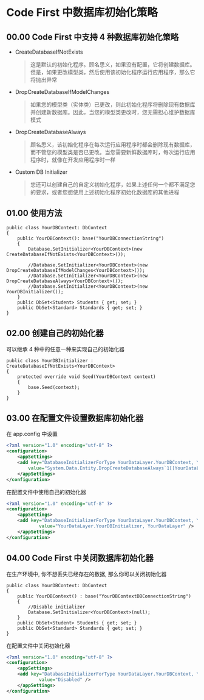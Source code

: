 # Code First 中数据库初始化策略
## 00.00 Code First 中支持 4 种数据库初始化策略
* CreateDatabaseIfNotExists
  > 这是默认的初始化程序。顾名思义，如果没有配置，它将创建数据库。但是，如果更改模型类，然后使用该初始化程序运行应用程序，那么它将抛出异常
* DropCreateDatabaseIfModelChanges
  > 如果您的模型类（实体类）已更改，则此初始化程序将删除现有数据库并创建新数据库。因此，当您的模型类更改时，您无需担心维护数据库模式
* DropCreateDatabaseAlways
  > 顾名思义，该初始化程序在每次运行应用程序时都会删除现有数据库，而不管您的模型类是否已更改。当您需要新鲜数据库时，每次运行应用程序时，就像在开发应用程序时一样
* Custom DB Initializer
  > 您还可以创建自己的自定义初始化程序，如果上述任何一个都不满足您的要求，或者您想使用上述初始化程序初始化数据库的其他进程

## 01.00 使用方法
```CSharp
public class YourDBContext: DbContext 
{
    public YourDBContext(): base("YourDBConnectionString") 
    {
        Database.SetInitializer<YourDBContext>(new CreateDatabaseIfNotExists<YourDBContext>());

        //Database.SetInitializer<YourDBContext>(new DropCreateDatabaseIfModelChanges<YourDBContext>());
        //Database.SetInitializer<YourDBContext>(new DropCreateDatabaseAlways<YourDBContext>());
        //Database.SetInitializer<YourDBContext>(new YourDBInitializer());
    }
    public DbSet<Student> Students { get; set; }
    public DbSet<Standard> Standards { get; set; }
}
```

## 02.00 创建自己的初始化器
可以继承 4 种中的任意一种来实现自己的初始化器

```CSharp
public class YourDBInitializer :  CreateDatabaseIfNotExists<YourDBContext>
{
    protected override void Seed(YourDBContext context)
    {
        base.Seed(context);
    }
}
```

## 03.00 在配置文件设置数据库初始化器

在 app.config 中设置
```XML
<?xml version="1.0" encoding="utf-8" ?>
<configuration>
    <appSettings>
    <add key="DatabaseInitializerForType YourDataLayer.YourDBContext, YourDataLayer"         
        value="System.Data.Entity.DropCreateDatabaseAlways`1[[YourDataLayer.YourDBContext, YourDataLayer]], EntityFramework" />
    </appSettings>
</configuration>
```

在配置文件中使用自己的初始化器
```XML
<?xml version="1.0" encoding="utf-8" ?>
<configuration>
    <appSettings>    
    <add key="DatabaseInitializerForType YourDataLayer.YourDBContext, YourDataLayer"
            value="YourDataLayer.YourDBInitializer, YourDataLayer" />
    </appSettings>
</configuration>
```

## 04.00 Code First 中关闭数据库初始化器
在生产环境中, 你不想丢失已经存在的数据, 那么你可以关闭初始化器
```CSharp
public class YourDBContext: DbContext 
{
    public YourDBContext() : base("YourDBContextDBConnectionString")
    {            
        //Disable initializer
        Database.SetInitializer<YourDBContext>(null);
    }
    public DbSet<Student> Students { get; set; }
    public DbSet<Standard> Standards { get; set; }
}
```

在配置文件中关闭初始化器
```XML
<?xml version="1.0" encoding="utf-8" ?>
<configuration>
    <appSettings>    
    <add key="DatabaseInitializerForType YourDataLayer.YourDBContext, YourDataLayer"
            value="Disabled" />
    </appSettings>
</configuration>
```